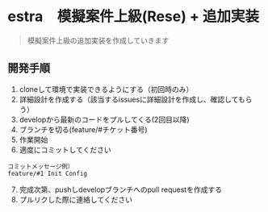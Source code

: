 # estra　模擬案件上級(Rese) + 追加実装
> 模擬案件上級の追加実装を作成していきます

## 開発手順
1. cloneして環境で実装できるようにする（初回時のみ）
2. 詳細設計を作成する（該当するissuesに詳細設計を作成し、確認してもらう）
3. developから最新のコードをプルしてくる(2回目以降)
4. ブランチを切る(feature/#チケット番号)
5. 作業開始
6. 適度にコミットしてください
```
コミットメッセージ例）
feature/#1 Init Config
```
7. 完成次第、pushしdevelopブランチへのpull requestを作成する　
8. プルリクした際に連絡してください

